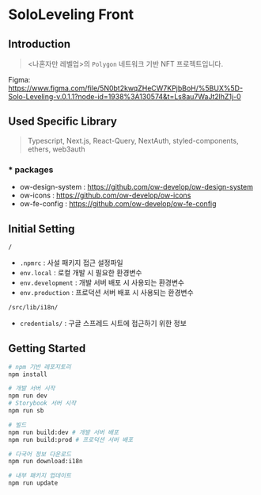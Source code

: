 # SoloLeveling Front

## Introduction

> <나혼자만 레벨업>의 `Polygon` 네트워크 기반 NFT 프로젝트입니다.

Figma: https://www.figma.com/file/5N0bt2kwqZHeCW7KPjbBoH/%5BUX%5D-Solo-Leveling-v.0.1.1?node-id=1938%3A130574&t=Ls8au7WaJt2lhZ1j-0

## Used Specific Library

> Typescript, Next.js, React-Query, NextAuth, styled-components, ethers, web3auth

### * packages

- ow-design-system : https://github.com/ow-develop/ow-design-system
- ow-icons : https://github.com/ow-develop/ow-icons
- ow-fe-config : https://github.com/ow-develop/ow-fe-config

## Initial Setting

`/`
* `.npmrc` : 사설 패키지 접근 설정파일
* `env.local` : 로컬 개발 시 필요한 환경변수
* `env.development` : 개발 서버 배포 시 사용되는 환경변수
* `env.production` : 프로덕션 서버 배포 시 사용되는 환경변수

`/src/lib/i18n/`
* `credentials/` : 구글 스프레드 시트에 접근하기 위한 정보

## Getting Started

```bash
# npm 기반 레포지토리
npm install

# 개발 서버 시작
npm run dev
# Storybook 서버 시작
npm run sb

# 빌드
npm run build:dev # 개발 서버 배포
npm run build:prod # 프로덕션 서버 배포

# 다국어 정보 다운로드
npm run download:i18n

# 내부 패키지 업데이트
npm run update
```
